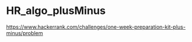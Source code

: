 # HR_algo_plusMinus
https://www.hackerrank.com/challenges/one-week-preparation-kit-plus-minus/problem
